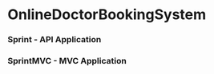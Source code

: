 # OnlineDoctorBookingSystem
<h3><strong>Sprint - API Application</strong></h3>
<h3><strong>SprintMVC - MVC Application</strong></h3>
